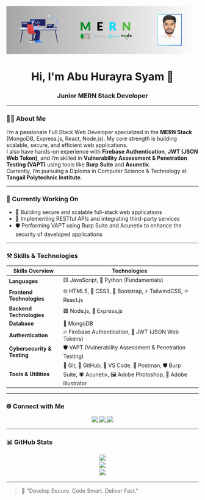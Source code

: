 <!-- Banner -->
<p align="center">
  <img src="https://raw.githubusercontent.com/abuhurayrasyam/abuhurayrasyam/main/banner.png" alt="Banner" />
</p>

<!-- Name and Designation -->
<h1 align="center">Hi, I'm Abu Hurayra Syam 👋</h1>
<h3 align="center">Junior MERN Stack Developer</h3>

---

### 🧑‍💻 About Me

I’m a passionate Full Stack Web Developer specialized in the **MERN Stack** (MongoDB, Express.js, React, Node.js). My core strength is building scalable, secure, and efficient web applications.  
I also have hands-on experience with **Firebase Authentication**, **JWT (JSON Web Token)**, and I’m skilled in **Vulnerability Assessment & Penetration Testing (VAPT)** using tools like **Burp Suite** and **Acunetix**.  
Currently, I’m pursuing a Diploma in Computer Science & Technology at **Tangail Polytechnic Institute**.

---

### 🚀 Currently Working On

- 🔨 Building secure and scalable full-stack web applications  
- 🧩 Implementing RESTful APIs and integrating third-party services
- 🛡️ Performing VAPT using Burp Suite and Acunetix to enhance the security of developed applications  

---

### ⚒️ Skills & Technologies

| **Skills Overview**       | **Technologies**                                                              |
|--------------------------|--------------------------------------------------------------------------------|
| **Languages**             | 🟨 JavaScript, 🐍 Python (Fundamentals)                                      |
| **Frontend Technologies** | 🌐 HTML5, 🎨 CSS3, 🎯 Bootstrap, ⚡ TailwindCSS, ⚛️ React.js                |
| **Backend Technologies**   | 🟩 Node.js, 🚂 Express.js                                                    |
| **Database**              | 🍃 MongoDB                                                                    |
| **Authentication**        | 🔥 Firebase Authentication, 🔐 JWT (JSON Web Tokens)                          |
| **Cybersecurity & Testing**| 🛡️ VAPT (Vulnerability Assessment & Penetration Testing)                      |
| **Tools & Utilities**     | 🔧 Git, 🐙 GitHub, 📝 VS Code, 🧪 Postman, 🛡️ Burp Suite, 🕷️ Acunetix, 🖼️ Adobe Photoshop, 🎨 Adobe Illustrator |

---

### 🌐 Connect with Me

<p align="center">
  <a href="https://www.linkedin.com/in/abuhurayrasyam" target="_blank">
    <img src="https://img.shields.io/badge/Connect on LinkedIn-0077B5?logo=linkedin&style=for-the-badge&logoColor=white" />
  </a>
  <a href="https://x.com/abuhurayrasyam" target="_blank">
    <img src="https://img.shields.io/badge/Follow on X-000000?logo=twitter&style=for-the-badge&logoColor=white" />
  </a>
  <a href="https://abu-hurayra-syam.web.app" target="_blank">
    <img src="https://img.shields.io/badge/Visit Portfolio-1f1f1f?logo=google-chrome&style=for-the-badge&logoColor=white" />
  </a>
</p>

---

### 📊 GitHub Stats

<p align="center">
  <img src="https://github-readme-stats.vercel.app/api?username=abuhurayrasyam&show_icons=true&theme=react&hide_border=true" />
  <br />
  <img src="https://github-readme-streak-stats.herokuapp.com/?user=abuhurayrasyam&theme=react&hide_border=true" />
  <br />
  <img src="https://github-readme-stats.vercel.app/api/top-langs/?username=abuhurayrasyam&layout=compact&theme=react&hide_border=true" />
</p>

---

> 🧠 "Develop Secure. Code Smart. Deliver Fast."
